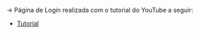 -> Página de Login realizada com o tutorial do YouTube a seguir:

* [Tutorial](https://youtu.be/69-WfrVBli8)
